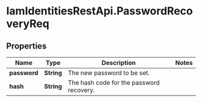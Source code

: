 # IamIdentitiesRestApi.PasswordRecoveryReq

## Properties
Name | Type | Description | Notes
------------ | ------------- | ------------- | -------------
**password** | **String** | The new password to be set. | 
**hash** | **String** | The hash code for the password recovery. | 


